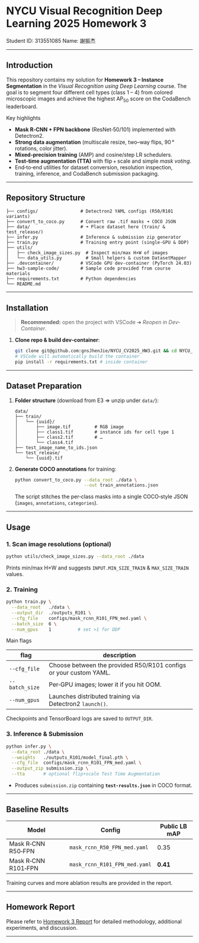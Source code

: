 # NYCU Visual Recognition Deep Learning 2025 Homework 3

Student ID: 313551085
Name: 謝振杰

---

## Introduction

This repository contains my solution for **Homework 3 – Instance Segmentation** in the *Visual Recognition using Deep Learning* course.
The goal is to segment four different cell types (class 1 – 4) from colored microscopic images and achieve the highest AP<sub>50</sub> score on the CodaBench leaderboard.

Key highlights

* **Mask R‑CNN + FPN backbone** (ResNet‑50/101) implemented with Detectron2.
* **Strong data augmentation** (multiscale resize, two–way flips, 90 ° rotations, color jitter).
* **Mixed‑precision training** (AMP) and cosine/step LR schedulers.
* **Test‑time augmentation (TTA)** with flip + scale and simple *mask voting*.
* End‑to‑end utilities for dataset conversion, resolution inspection, training, inference, and CodaBench submission packaging.

---

## Repository Structure

```
├── configs/                # Detectron2 YAML configs (R50/R101 variants)
├── convert_to_coco.py      # Convert raw .tif masks ➜ COCO JSON
├── data/                   # ➜ Place dataset here (train/ & test_release/)
├── infer.py                # Inference & submission zip generator
├── train.py                # Training entry point (single‑GPU & DDP)
├── utils/
│   ├── check_image_sizes.py  # Inspect min/max H×W of images
│   └── data_utils.py         # Small helpers & custom DatasetMapper
├── .devcontainer/          # VSCode GPU dev‑container (PyTorch 24.03)
├── hw3-sample-code/        # Sample code provided from course materials
├── requirements.txt        # Python dependencies
└── README.md
```

---

## Installation

> **Recommended:** open the project with VSCode ➜ *Reopen in Dev-Container*.

1. **Clone repo & build dev‑container**:

   ```bash
   git clone git@github.com:gnsJhenJie/NYCU_CV2025_HW3.git && cd NYCU_CV2025_HW3
   # VSCode will automatically build the container
   pip install -r requirements.txt # inside container
   ```

---

## Dataset Preparation

1. **Folder structure** (download from E3 ⇒ unzip under `data/`):

   ```
   data/
   ├── train/
   │   └── {uuid}/
   │       ├── image.tif         # RGB image
   │       ├── class1.tif        # instance ids for cell type 1
   │       ├── class2.tif        # …
   │       └── class4.tif
   ├── test_image_name_to_ids.json
   └── test_release/
       └── {uuid}.tif
   ```
2. **Generate COCO annotations** for training:

   ```bash
   python convert_to_coco.py --data_root ./data \
                             --out train_annotations.json
   ```

   The script stitches the per‑class masks into a single COCO‑style JSON (`images`, `annotations`, `categories`).

---

## Usage

### 1. Scan image resolutions (optional)

```bash
python utils/check_image_sizes.py --data_root ./data
```

Prints min/max H×W and suggests `INPUT.MIN_SIZE_TRAIN` & `MAX_SIZE_TRAIN` values.

### 2. Training

```bash
python train.py \
  --data_root   ./data \
  --output_dir  ./outputs_R101 \
  --cfg_file    configs/mask_rcnn_R101_FPN_med.yaml \
  --batch_size  6 \
  --num_gpus    1          # set >1 for DDP
```

Main flags

| flag           | description                                                       |
| -------------- | ----------------------------------------------------------------- |
| `--cfg_file`   | Choose between the provided R50/R101 configs or your custom YAML. |
| `--batch_size` | Per‑GPU images; lower it if you hit OOM.                          |
| `--num_gpus`   | Launches distributed training via Detectron2 `launch()`.          |

Checkpoints and TensorBoard logs are saved to `OUTPUT_DIR`.

### 3. Inference & Submission

```bash
python infer.py \
  --data_root ./data \
  --weights   ./outputs_R101/model_final.pth \
  --cfg_file  configs/mask_rcnn_R101_FPN_med.yaml \
  --output_zip submission.zip \
  --tta       # optional flip+scale Test Time Augmentation
```

* Produces `submission.zip` containing **`test-results.json`** in COCO format.

---

## Baseline Results

| Model               | Config                        | Public LB mAP |
| ------------------- | ----------------------------- | ------------------------- |
| Mask R‑CNN R50‑FPN  | `mask_rcnn_R50_FPN_med.yaml`  | 0.35                      |
| Mask R‑CNN R101‑FPN | `mask_rcnn_R101_FPN_med.yaml` | **0.41**                  |


Training curves and more ablation results are provided in the report.

---

## Homework Report

Please refer to [Homework 3 Report](https://hackmd.io/b8AMTGSdSEa51rItcApjqA) for detailed methodology, additional experiments, and discussion.

---